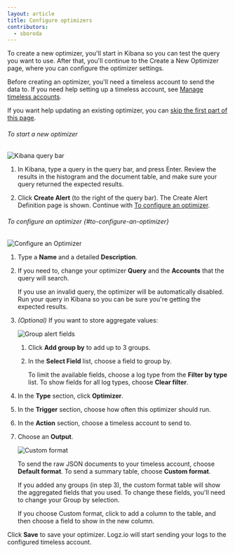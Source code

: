 ```yaml
---
layout: article
title: Configure optimizers
contributors:
  - sboroda
---
```


To create a new optimizer, you'll start in Kibana so you can test the query you want to use. After that, you'll continue to the Create a New Optimizer page, where you can configure the optimizer settings.

<div class="info-box note">Before creating an optimizer, you'll need a timeless account to send the data to. If you need help setting up a timeless account, see <a href="{{site.baseurl}}/user-guide/accounts/manage-timeless-accounts.html">Manage timeless accounts</a>.</div>

If you want help updating an existing optimizer, you can [skip the first part of this page](#to-configure-an-optimizer).

###### To start a new optimizer

![Kibana query bar]({{site.baseurl}}/images/kibana/kibana-query-bar.png)

1. In Kibana, type a query in the query bar, and press Enter. Review the results in the histogram and the document table, and make sure your query returned the expected results.

2. Click **Create Alert** (to the right of the query bar). The Create Alert Definition page is shown. Continue with [To configure an optimizer](#to-configure-an-optimizer).

###### To configure an optimizer {#to-configure-an-optimizer}

![Configure an Optimizer]({{site.baseurl}}/images/alerts/configure-alert.png)

1. Type a **Name** and a detailed **Description**. 

2. If you need to, change your optimizer **Query** and the **Accounts** that the query will search.

    <div class="info-box gotcha">If you use an invalid query, the optimizer will be automatically disabled. Run your query in Kibana so you can be sure you're getting the expected results.</div>

3. _(Optional)_ If you want to store aggregate values:

    ![Group alert fields]({{site.baseurl}}/images/alerts/alerts-group-by.png)
    
    1. Click **Add group by** to add up to 3 groups.

    2. In the **Select Field** list, choose a field to group by. 
    
        To limit the available fields, choose a log type from the **Filter by type** list. To show fields for all log types, choose **Clear filter**.

4. In the **Type** section, click **Optimizer**.

5. In the **Trigger** section, choose how often this optimizer should run.

6. In the **Action** section, choose a timeless account to send to.

6. Choose an **Output**.

    ![Custom format]({{site.baseurl}}/videos/alerts/alerts-custom-format.gif)

    To send the raw JSON documents to your timeless account, choose **Default format**. To send a summary table, choose **Custom format**.

    <div class="info-box note">If you added any groups (in step 3), the custom format table will show the aggregated fields that you used. To change these fields, you'll need to change your Group by selection.</div>

    If you choose Custom format, click <i class="li li-plus"></i> to add a column to the table, and then choose a field to show in the new column.

Click **Save** to save your optimizer. Logz.io will start sending your logs to the configured timeless account.